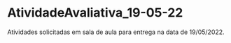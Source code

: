# AtividadeAvaliativa_19-05-22
Atividades solicitadas em sala de aula para entrega na data de 19/05/2022.
